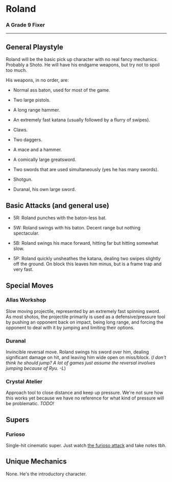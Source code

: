 # Roland 
### A Grade 9 Fixer


---
## General Playstyle

Roland will be the basic pick up character with no real fancy mechanics. Probably a Shoto. He will have his endgame weapons, but try not to spoil too much.

His weapons, in no order, are:

- Normal ass baton, used for most of the game.

- Two large pistols.

- A long range hammer.

- An extremely fast katana (usually followed by a flurry of swipes).

- Claws.

- Two daggers.

- A mace and a hammer.

- A comically large greatsword.

- Two swords that are used simultaneously (yes he has many swords).

- Shotgun.

- Duranal, his own large sword.

## Basic Attacks (and general use)

- 5R: Roland punches with the baton-less bat.

- 5W: Roland swings with his baton. Decent range but nothing spectacular.

- 5B: Roland swings his mace forward, hitting far but hitting somewhat slow.

- 5P: Roland quickly unsheathes the katana, dealing two swipes slightly off the ground. On block this leaves him minus, but is a frame trap and very fast.

## Special Moves

### Allas Workshop

Slow moving projectile, represented by an extremely fast spinning sword. As most shotos, the projectile primarily is used as a defensive/pressure tool by pushing an opponent back on impact, being long range, and forcing the opponent to deal with it by jumping and limiting their options.

### Duranal

Invincible reversal move. Roland swings his sword over him, dealing significant damage on hit, and leaving him wide open on miss/block. (*I don't think he should jump? A lot of games just assume the reversal involves jumping because of Ryu. -L*)

### Crystal Atelier

Approach tool to close distance and keep up pressure. We're not sure how this works yet because we have no reference for what kind of pressure will be problematic. *TODO!*

## Supers

### Furioso

Single-hit cinematic super. Just watch [the furioso attack](https://youtu.be/lTc7yhWfY1U) and take notes tbh.


## Unique Mechanics

None. He's the introductory character.